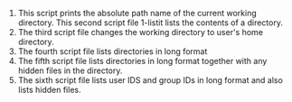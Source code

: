 1. This script prints the absolute path name of the current working directory.
This second script file 1-listit lists the contents of a directory.
3. The third script file changes the working directory to user's home directory.
4. The fourth script file lists directories in long format
5. The fifth script file lists directories in long format together with any hidden files in the directory.
6. The sixth script file lists user IDS and group IDs in long format and also lists hidden files.
